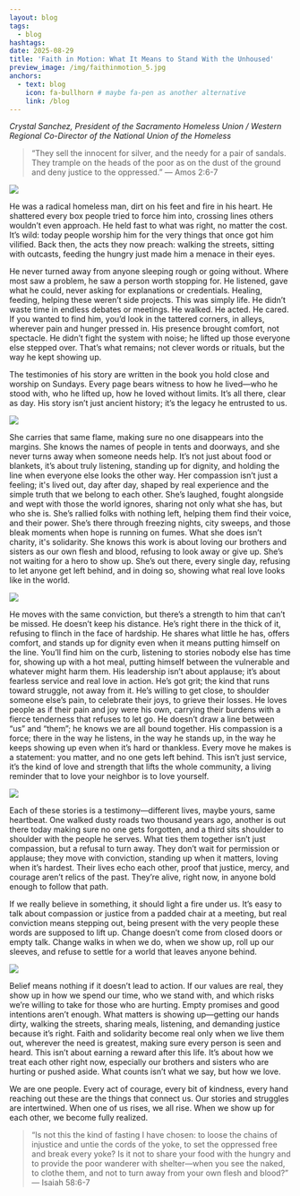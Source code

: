 ```yaml
---
layout: blog
tags:
  - blog
hashtags:
date: 2025-08-29
title: 'Faith in Motion: What It Means to Stand With the Unhoused'
preview_image: /img/faithinmotion_5.jpg
anchors:
  - text: blog
    icon: fa-bullhorn # maybe fa-pen as another alternative
    link: /blog
---
```


_Crystal Sanchez, President of the Sacramento Homeless Union / Western Regional Co-Director of the National Union of the Homeless_

> “They sell the innocent for silver, and the needy for a pair of sandals. They trample on the heads of the poor as on the dust of the ground and deny justice to the oppressed.”
— Amos 2:6-7

![](/img/faithinmotion_1.jpeg)

He was a radical homeless man, dirt on his feet and fire in his heart. He shattered every box people tried to force him into, crossing lines others wouldn’t even approach. He held fast to what was right, no matter the cost. It’s wild: today people worship him for the very things that once got him vilified. Back then, the acts they now preach: walking the streets, sitting with outcasts, feeding the hungry just made him a menace in their eyes.

He never turned away from anyone sleeping rough or going without. Where most saw a problem, he saw a person worth stopping for. He listened, gave what he could, never asking for explanations or credentials. Healing, feeding, helping these weren’t side projects. This was simply life. He didn’t waste time in endless debates or meetings. He walked. He acted. He cared. If you wanted to find him, you’d look in the tattered corners, in alleys, wherever pain and hunger pressed in. His presence brought comfort, not spectacle. He didn’t fight the system with noise; he lifted up those everyone else stepped over. That’s what remains; not clever words or rituals, but the way he kept showing up.

The testimonies of his story are written in the book you hold close and worship on Sundays. Every page bears witness to how he lived—who he stood with, who he lifted up, how he loved without limits. It’s all there, clear as day. His story isn’t just ancient history; it’s the legacy he entrusted to us.

![](/img/faithinmotion_2.jpeg)

She carries that same flame, making sure no one disappears into the margins. She knows the names of people in tents and doorways, and she never turns away when someone needs help. It’s not just about food or blankets, it’s about truly listening, standing up for dignity, and holding the line when everyone else looks the other way. Her compassion isn’t just a feeling; it's lived out, day after day, shaped by real experience and the simple truth that we belong to each other. She’s laughed, fought alongside and wept with those the world ignores, sharing not only what she has, but who she is. She’s rallied folks with nothing left, helping them find their voice, and their power. She’s there through freezing nights, city sweeps, and those bleak moments when hope is running on fumes. What she does isn’t charity, it's solidarity. She knows this work is about loving our brothers and sisters as our own flesh and blood, refusing to look away or give up. She’s not waiting for a hero to show up. She’s out there, every single day, refusing to let anyone get left behind, and in doing so, showing what real love looks like in the world.

![](/img/faithinmotion_3.jpeg)

He moves with the same conviction, but there’s a strength to him that can’t be missed. He doesn’t keep his distance. He’s right there in the thick of it, refusing to flinch in the face of hardship. He shares what little he has, offers comfort, and stands up for dignity even when it means putting himself on the line. You’ll find him on the curb, listening to stories nobody else has time for, showing up with a hot meal, putting himself between the vulnerable and whatever might harm them. His leadership isn’t about applause; it’s about fearless service and real love in action. He’s got grit; the kind that runs toward struggle, not away from it. He’s willing to get close, to shoulder someone else’s pain, to celebrate their joys, to grieve their losses. He loves people as if their pain and joy were his own, carrying their burdens with a fierce tenderness that refuses to let go. He doesn’t draw a line between “us” and “them”; he knows we are all bound together. His compassion is a force; there in the way he listens, in the way he stands up, in the way he keeps showing up even when it’s hard or thankless. Every move he makes is a statement: you matter, and no one gets left behind. This isn’t just service, it’s the kind of love and strength that lifts the whole community, a living reminder that to love your neighbor is to love yourself.

![](/img/faithinmotion_4.jpeg)

Each of these stories is a testimony—different lives, maybe yours, same heartbeat. One walked dusty roads two thousand years ago, another is out there today making sure no one gets forgotten, and a third sits shoulder to shoulder with the people he serves. What ties them together isn’t just compassion, but a refusal to turn away. They don’t wait for permission or applause; they move with conviction, standing up when it matters, loving when it’s hardest. Their lives echo each other, proof that justice, mercy, and courage aren’t relics of the past. They’re alive, right now, in anyone bold enough to follow that path.

If we really believe in something, it should light a fire under us. It’s easy to talk about compassion or justice from a padded chair at a meeting, but real conviction means stepping out, being present with the very people these words are supposed to lift up. Change doesn’t come from closed doors or empty talk. Change walks in when we do, when we show up, roll up our sleeves, and refuse to settle for a world that leaves anyone behind.

![](/img/faithinmotion_5.jpeg)

Belief means nothing if it doesn’t lead to action. If our values are real, they show up in how we spend our time, who we stand with, and which risks we’re willing to take for those who are hurting. Empty promises and good intentions aren’t enough. What matters is showing up—getting our hands dirty, walking the streets, sharing meals, listening, and demanding justice because it’s right. Faith and solidarity become real only when we live them out, wherever the need is greatest, making sure every person is seen and heard. This isn’t about earning a reward after this life. It’s about how we treat each other right now, especially our brothers and sisters who are hurting or pushed aside. What counts isn’t what we say, but how we love.

We are one people. Every act of courage, every bit of kindness, every hand reaching out these are the things that connect us. Our stories and struggles are intertwined. When one of us rises, we all rise. When we show up for each other, we become fully realized.

>“Is not this the kind of fasting I have chosen: to loose the chains of injustice and untie the cords of the yoke, to set the oppressed free and break every yoke? Is it not to share your food with the hungry and to provide the poor wanderer with shelter—when you see the naked, to clothe them, and not to turn away from your own flesh and blood?”
— Isaiah 58:6-7

